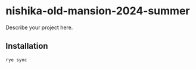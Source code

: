 # nishika-old-mansion-2024-summer

Describe your project here.

## Installation

```sh
rye sync
```
